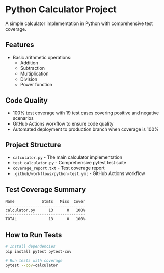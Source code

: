 # Python Calculator Project

A simple calculator implementation in Python with comprehensive test coverage.

## Features

- Basic arithmetic operations:
  - Addition
  - Subtraction
  - Multiplication
  - Division
  - Power function

## Code Quality

- 100% test coverage with 19 test cases covering positive and negative scenarios
- GitHub Actions workflow to ensure code quality
- Automated deployment to production branch when coverage is 100%

## Project Structure

- `calculator.py` - The main calculator implementation
- `test_calculator.py` - Comprehensive pytest test suite
- `coverage_report.txt` - Test coverage report
- `.github/workflows/python-test.yml` - GitHub Actions workflow

## Test Coverage Summary

```
Name            Stmts   Miss  Cover
-----------------------------------
calculator.py      13      0   100%
-----------------------------------
TOTAL              13      0   100%
```

## How to Run Tests

```bash
# Install dependencies
pip install pytest pytest-cov

# Run tests with coverage
pytest --cov=calculator
```
